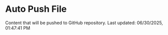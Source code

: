 # Auto Push File

Content that will be pushed to GitHub repository.
Last updated: 06/30/2025, 01:47:41 PM